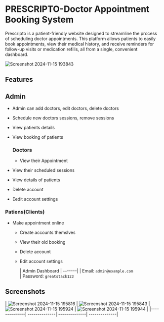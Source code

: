# PRESCRIPTO-Doctor Appointment Booking System

Prescripto is a patient-friendly website designed to streamline the process of scheduling doctor appointments. This platform allows patients to easily book appointments, view their medical history, and receive reminders for follow-up visits or medication refills, all from a single, convenient dashboard.

![Screenshot 2024-11-15 193843](https://github.com/user-attachments/assets/8bc60ebc-95d9-46a6-a076-56ffab2ca903)


##  Features

## Admin

- Admin can add doctors, edit doctors, delete doctors    
- Schedule new doctors sessions, remove sessions   
- View patients details    
- View booking of patients    




    ### Doctors

  - View their Appointment
- View their scheduled sessions
- View details of patients
- Delete account    
- Eedit account settings



### Patiens(Clients)

- Make appointment online
  - Create accounts themslves
  - View their old booking
  - Delete account
  - Edit account settings


    | Admin Dashboard 
| -------| 
| Email: `admin@example.com`  
| Password: `greatstack123`


## Screenshots

| ![Screenshot 2024-11-15 195816](https://github.com/user-attachments/assets/f37833df-74cd-4e9f-9ddc-3efef9f67fb3) |
![Screenshot 2024-11-15 195843](https://github.com/user-attachments/assets/45492f28-2efd-4fd5-a4dd-89e5b78a1830) |
![Screenshot 2024-11-15 195924](https://github.com/user-attachments/assets/19b6b30f-4a12-4551-a771-044b11c8a8d8) |
![Screenshot 2024-11-15 195944](https://github.com/user-attachments/assets/7f3556b3-be14-4535-ae1a-87cf160ef1b2) |
|--------------| --------------|   --------------|  --------------|    

